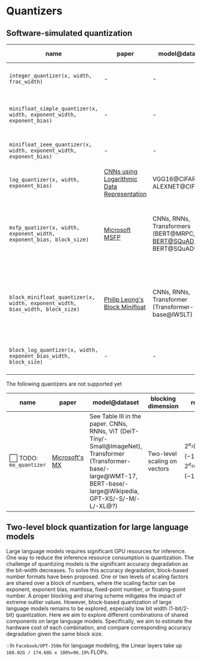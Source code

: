 # Quantizers

## Software-simulated quantization

| name | paper | model@dataset | blocking dimension | representation | extra |
| --- | --- | --- | --- | --- | --- |
| `integer_quantizer(x, width, frac_width)` | - | - | - | $(i/2^{f})$, <br> signed int $i$, the number of fractional bits $f$ | signed fixed-point number |
| `minifloat_simple_quantizer(x, width, exponent_width, exponent_bias)` | - | - | - | $(-1)^s 2^e m$, <br> exponent $e$, mantissa $m$ | no implicit leading bit in mantissa|
| `minifloat_ieee_quantizer(x, width, exponent_width, exponent_bias)` | - | - | - | $(-1)^s 2^e m'$, <br> normal: $m'=1.0+m$, subnormal: $m'=m$ | an implicit leading bit in mantissa |
| `log_quantizer(x, width, exponent_bias)` | [CNNs using Logarithmic Data Representation](http://arxiv.org/abs/1603.01025) | VGG16@CIFAR10, ALEXNET@CIFAR10 | - | $(-1)^s 2^e$ | - |
| `msfp_quatizer(x, width, exponent_width, exponent_bias, block_size)`| [Microsoft MSFP](https://proceedings.neurips.cc/paper/2020/hash/747e32ab0fea7fbd2ad9ec03daa3f840-Abstract.html) | CNNs, RNNs, <br> Transformers (BERT@MRPC, BERT@SQuAD1.1, BERT@SQuADv2) | Linear matrix: tiles along matrix row, <br> Conv2D: tiles along channel depth | $2^{e_{shared}}[(-1)^{s_1} m_1, (-1)^{s_2} m_2, \dots]$ |
| `block_minifloat_quantizer(x, width, exponent_width, bias_width, block_size)` | [Philip Leong's Block Minifloat](https://openreview.net/forum?id=6zaTwpNSsQ2) | CNNs, RNNs, Transformer (Transformer-base@IWSLT) | Matrix Multiply: $N\times N$ square block. <br> Conv2D (?) | $2^{-b_{shared}}[(-1)^{s_1} 2^{e'_1}m'_1, (-1)^{s_2}2^{e'_2}m'_2, \dots]$,  <br> the shared exponent bias:$b_{shared}$|  both forward and backward uses software-simulated quantized values|
| `block_log_quantizer(x, width, exponent_bias_width, block_size)` | - | - | - | $2^{-b_{shared}}[(-1)^{s_1} 2^{e'_1}, (-1)^{s_2}2^{e'_2}, \dots]$, <br> the shared exponent bias $b_{shared}$ |  |

The following quantizers are not supported yet

| name | paper | model@dataset | blocking dimension | representation | extra |
| --- | --- | --- | --- | --- | --- |
| ⬜ TODO: `mx_quantizer` | [Microsoft's MX](https://arxiv.org/abs/2302.08007) | See Table III in the paper. CNNs, RNNs, ViT (DeiT-Tiny/-Small@ImageNet), <br> Transformer (Transformer-base/-large@WMT-17, BERT-base/-large@Wikipedia, GPT-XS/-S/-M/-L/-XL@?) | Two-level scaling on vectors | $2^{e_{s}}\Big[ 2^{e_{ss_1}} [(-1)^{s_1} m_1, (-1)^{s_2} m_2  ], 2^{e_{ss_2}}[(-1)^{s_3} m_3, (-1)^{s_3} m_3 ]\Big]$ | no implicit leading bit in mantissa  |

## Two-level block quantization for large language models

Large language models requires significant GPU resources for inference. One way to reduce the inference resource consumption is quantization. The challenge of quantizing models is the significant accuracy degradation as the bit-width decreases. To solve this accuracy degradation, block-based number formats have been proposed. One or two levels of scaling factors are shared over a block of numbers, where the scaling factor can be exponent, exponent bias, mantissa, fixed-point number, or floating-point number. A proper blocking and sharing scheme mitigates the impact of extreme outlier values. However, block-based quantization of large language models remains to be explored, especially low bit width (1-bit/2-bit) quantization. Here we aim to explore different combinations of shared components on large language models. Specifically, we aim to estimate the hardware cost of each combination, and compare corresponding accuracy degradation given the same block size.

💡In `Facebook/OPT-350m` for language modeling, the Linear layers take up `168.02G / 174.68G x 100%=96.19%` FLOPs.

